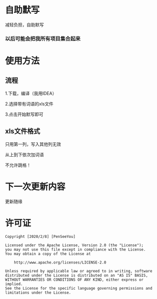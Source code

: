 # 自助默写
减轻负担，自助默写

### 以后可能会把我所有项目集合起来
# 使用方法
## 流程
1.下载，编译（我用IDEA）

2.选择带有词语的xls文件

3.点击开始默写即可

## xls文件格式
只用第一列，写入其他列无效

从上到下依次加词语

不允许跳格！
 
# 下一次更新内容
更新随缘

# 许可证
```
Copyright [2020/2/8] [PenSeeYou]

Licensed under the Apache License, Version 2.0 (the "License");
you may not use this file except in compliance with the License.
You may obtain a copy of the License at

	http://www.apache.org/licenses/LICENSE-2.0

Unless required by applicable law or agreed to in writing, software
distributed under the License is distributed on an "AS IS" BASIS,
WITHOUT WARRANTIES OR CONDITIONS OF ANY KIND, either express or implied.
See the License for the specific language governing permissions and
limitations under the License.
```